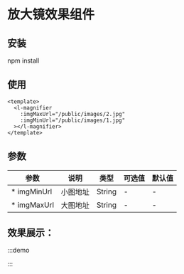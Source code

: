 # 放大镜效果组件

## 安装

npm install

## 使用

```vue
<template>
  <l-magnifier
    :imgMaxUrl="/public/images/2.jpg"
    :imgMinUrl="/public/images/1.jpg"
  ></l-magnifier>
</template>
```

## 参数

| 参数         | 说明     | 类型   | 可选值 | 默认值 |
| ------------ | -------- | ------ | ------ | ------ |
| \* imgMinUrl | 小图地址 | String | -      | -      |
| \* imgMaxUrl | 大图地址 | String | -      | -      |

## 效果展示：

:::demo

<div class='item-app' style="width:100%;margin:0;">
    <l-magnifier></l-magnifier>
</div>

:::
